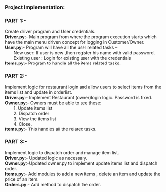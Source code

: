 ### Project Implementation:

### PART 1:-  
Create driver program and User credentials.  
**Driver.py**:- Main program from where the program execution starts which have the main menu driven concept for logging in Customer/Owner.  
**User.py**:-   Program will have all the user related tasks –  
&nbsp;&nbsp;&nbsp;&nbsp;&nbsp;&nbsp;&nbsp;New user: If user is new ,then register his name with valid password.  
&nbsp;&nbsp;&nbsp;&nbsp;&nbsp;&nbsp;&nbsp;Existing user : Login for existing user with the credentials  
**Items.py**:-  Program to handle all the items related tasks.

### PART 2:-  
Implement logic for restaurant login and allow users to select items from the items list and update in orderlist.  
**Driver.py**:- Implement Restaurant (owner)login logic. Password is fixed.  
**Owner.py**:-  Owners must be able to see these:  
&nbsp;&nbsp;&nbsp;&nbsp;&nbsp;&nbsp;&nbsp;1. Update items list  
&nbsp;&nbsp;&nbsp;&nbsp;&nbsp;&nbsp;&nbsp;2. Dispatch order  
&nbsp;&nbsp;&nbsp;&nbsp;&nbsp;&nbsp;&nbsp;3. View the items list  
&nbsp;&nbsp;&nbsp;&nbsp;&nbsp;&nbsp;&nbsp;4. Close.  
**Items.py**:-  This handles all the related tasks.

### PART 3:-
Implement logic to dispatch order and manage item list.  
**Driver.py**:- Updated logic as necessary.  
**Owner.py**:-Updated owner.py to implement update items list and dispatch order.  
**Items.py**:- Add modules to add a new items , delete an item and update the price of an item.  
**Orders.py**:- Add method to dispatch the order.

